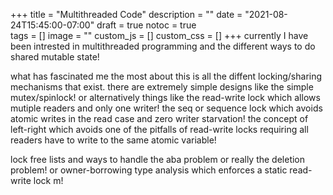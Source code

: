 +++
title = "Multithreaded Code"
description = ""
date = "2021-08-24T15:45:00-07:00"
draft = true
notoc = true  
tags = []
image = ""
custom_js = []
custom_css = []
+++
currently I have been intrested in multithreaded programming and the different ways to do shared mutable state!

<!--more-->
what has fascinated me the most about this is all the diffent locking/sharing mechanisms that exist.
there are extremely simple designs like the simple mutex/spinlock!
or alternatively things like 
the read-write lock which allows mutiple readers and only one writer!
the seq or sequence lock which avoids atomic writes in the read case and zero writer starvation!
the concept of left-right which avoids one of the pitfalls of read-write locks requiring all readers have to write to the  same  atomic variable!

lock free lists and ways to handle the aba problem or really the deletion problem!
or owner-borrowing type analysis which enforces a static read-write lock m!
